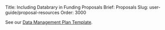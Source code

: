 Title: Including Databrary in Funding Proposals
Brief: Proposals
Slug: user-guide/proposal-resources
Order: 3000

See our [Data Management Plan Template](|filename|../policies/dmp-template.mdi).
